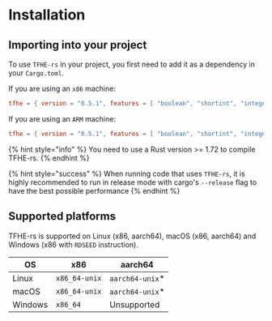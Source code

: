 # Installation



## Importing into your project

To use `TFHE-rs` in your project, you first need to add it as a dependency in your `Cargo.toml`.

If you are using an `x86` machine:
```toml
tfhe = { version = "0.5.1", features = [ "boolean", "shortint", "integer", "x86_64-unix" ] }
```

If you are using an `ARM` machine:
```toml
tfhe = { version = "0.5.1", features = [ "boolean", "shortint", "integer", "aarch64-unix" ] }
```

{% hint style="info" %}
You need to use a Rust version >= 1.72 to compile TFHE-rs.
{% endhint %}

{% hint style="success" %}
When running code that uses `TFHE-rs`, it is highly recommended to run in release mode with cargo's `--release` flag to have the best possible performance
{% endhint %}



## Supported platforms

TFHE-rs is supported on Linux (x86, aarch64), macOS (x86, aarch64) and Windows (x86 with `RDSEED` instruction).

| OS      | x86           | aarch64          |
| ------- | ------------- | ---------------- |
| Linux   | `x86_64-unix` | `aarch64-unix`\* |
| macOS   | `x86_64-unix` | `aarch64-unix`\* |
| Windows | `x86_64`      | Unsupported      |
